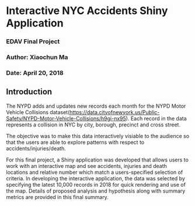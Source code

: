# Interactive NYC Accidents Shiny Application

### EDAV Final Project
### Author: Xiaochun Ma
### Date: April 20, 2018

## Introduction

The NYPD adds and updates new records each month for the NYPD Motor Vehicle Collisions dataset(https://data.cityofnewyork.us/Public-Safety/NYPD-Motor-Vehicle-Collisions/h9gi-nx95). Each record in the data represents a collision in NYC by city, borough, precinct and cross street. 

The objective was to make this data interactively visiable to the audience so that the users are able to explore patterns with respect to accidents/injuries/death. 

For this final project, a Shiny application was developed that allows users to work with an interactive map and see accidents, injuries and death locations and relative number which match a users-specified selection of criteria. In developing the interactive application, the data was selected by specifying the latest 10,000 records in 2018 for quick rendering and use of the map. Details of proposed analysis and hypothesis along with summary metrics are provided in this final summary.

